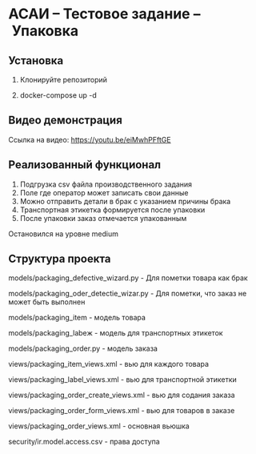 # АСАИ – Тестовое задание – Упаковка


## Установка
1. Клонируйте репозиторий

2. docker-compose up -d


## Видео демонстрация
Ссылка на видео: https://youtu.be/eiMwhPFftGE


## Реализованный функционал
1. Подгрузка csv файла производственного задания
2. Поле где оператор может записать свои данные
3. Можно отправить детали в брак с указанием причины брака
4. Транспортная этикетка формируется после упаковки
5. После упаковки заказ отмечается упакованным

Остановился на уровне medium

## Структура проекта
models/packaging_defective_wizard.py - Для пометки товара как брак

models/packaging_oder_detectie_wizar.py - Для пометки, что заказ не может быть выполнен

models/packaging_item - модель товара

models/packaging_labeж - модель для транспортных этикеток

models/packaging_order.py - модель заказа

views/packaging_item_views.xml - вью для каждого товара

views/packaging_label_views.xml - вью для транспортной этикетки

views/packaging_order_create_views.xml - вью для содания заказа

views/packaging_order_form_views.xml - вью для товаров в заказе

views/packaging_order_views.xml - основная вьюшка

security/ir.model.access.csv - права доступа



